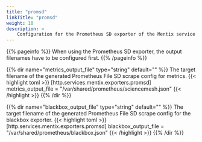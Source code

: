 ```yaml
---
title: "promsd"
linkTitle: "promsd"
weight: 10
description: >
    Configuration for the Prometheus SD exporter of the Mentix service
---
```


{{% pageinfo %}}
When using the Prometheus SD exporter, the output filenames have to be configured first.
{{% /pageinfo %}}

{{% dir name="metrics_output_file" type="string" default="" %}}
The target filename of the generated Prometheus File SD scrape config for metrics.
{{< highlight toml >}}
[http.services.mentix.exporters.promsd]
metrics_output_file = "/var/shared/prometheus/sciencemesh.json"
{{< /highlight >}}
{{% /dir %}}

{{% dir name="blackbox_output_file" type="string" default="" %}}
The target filename of the generated Prometheus File SD scrape config for the blackbox exporter.
{{< highlight toml >}}
[http.services.mentix.exporters.promsd]
blackbox_output_file = "/var/shared/prometheus/blackbox.json"
{{< /highlight >}}
{{% /dir %}}
